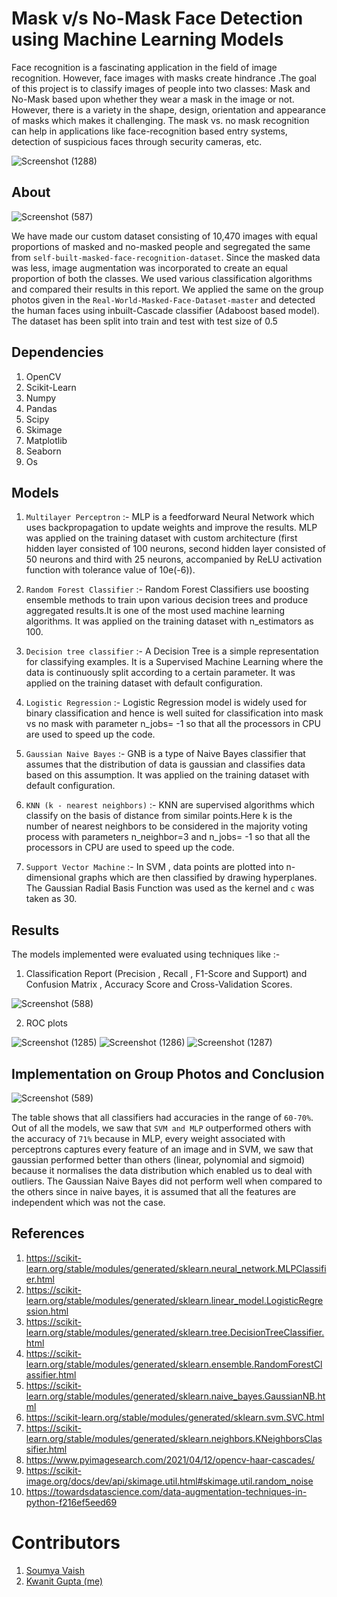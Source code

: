 # Mask v/s No-Mask Face Detection using Machine Learning Models

Face recognition is a fascinating application in the field of image recognition. However, face images with masks create hindrance .The goal of this project is to classify images of people into two classes: Mask and No-Mask based upon whether they wear a mask in the image or not. However, there is a variety in the shape, design, orientation and appearance of masks which makes it challenging. The mask vs. no mask recognition can help in applications like face-recognition based entry systems, detection of suspicious faces through security cameras, etc.

![Screenshot (1288)](https://user-images.githubusercontent.com/54277039/174299591-304cc9af-90fd-44db-bf78-4e20166dddab.png)

## About

![Screenshot (587)](https://user-images.githubusercontent.com/54277039/139411055-e4d385d0-97ba-43d9-b0b7-835e78e17648.png)

We have made our custom dataset consisting of 10,470 images with equal proportions of masked and no-masked people and segregated the same from `self-built-masked-face-recognition-dataset`. Since the masked data was less, image augmentation was incorporated to create an equal proportion of both the classes. We used various classification algorithms and compared their results in this report. We applied the same on the group photos given in the `Real-World-Masked-Face-Dataset-master` and detected the human faces using inbuilt-Cascade classifier (Adaboost based model). The dataset has been split into train and test with test size of 0.5

## Dependencies

1. OpenCV
2. Scikit-Learn
3. Numpy
4. Pandas
5. Scipy
6. Skimage
7. Matplotlib
8. Seaborn
9. Os

## Models

1. `Multilayer Perceptron` :- MLP is a feedforward Neural Network which uses backpropagation to update weights and improve the results. MLP was applied on the training dataset with custom architecture (first hidden layer consisted of 100 neurons, second hidden layer consisted of 50 neurons and third with 25 neurons, accompanied by ReLU activation function with tolerance value of 10e(-6)).

2. `Random Forest Classifier` :- Random Forest Classifiers use boosting ensemble methods to train upon various decision trees and produce aggregated results.It is one of the most used machine learning algorithms. It was applied on the training dataset with n_estimators as 100.

3. `Decision tree classifier` :- A Decision Tree is a simple representation for classifying examples. It is a Supervised Machine Learning where the data is continuously split according to a certain parameter. It was applied on the training dataset with default configuration.

4. `Logistic Regression` :- Logistic Regression model is widely used for binary classification and hence is well suited for classification into mask vs no mask with parameter n_jobs= -1 so that all the processors in CPU are used to speed up the code.

5. `Gaussian Naive Bayes` :- GNB is a type of Naive Bayes classifier that assumes that the distribution of data is gaussian and classifies data based on this assumption. It was applied on the training dataset with default configuration.

6. `KNN (k - nearest neighbors)` :- KNN are supervised algorithms which classify on the basis of distance from similar points.Here k is the number of nearest neighbors to be considered in the majority voting process with parameters n_neighbor=3 and n_jobs= -1 so that all the processors in CPU are used to speed up the code.

7. `Support Vector Machine` :- In SVM , data points are plotted into n-dimensional graphs which are then classified by drawing hyperplanes. The Gaussian Radial Basis Function was used as the kernel and `c` was taken as 30.

## Results

The models implemented were evaluated using techniques like :- 

1. Classification Report (Precision , Recall , F1-Score and Support) and Confusion Matrix , Accuracy Score and Cross-Validation Scores.

![Screenshot (588)](https://user-images.githubusercontent.com/54277039/139411075-e834ccde-347f-4a97-a06c-c3cef4ef54cd.png)

2. ROC plots

![Screenshot (1285)](https://user-images.githubusercontent.com/54277039/174298233-f1a96353-3d88-406e-986e-915236c3559e.png)
![Screenshot (1286)](https://user-images.githubusercontent.com/54277039/174298239-c9697117-19d0-4eb6-b077-64cfa73fd75b.png)
![Screenshot (1287)](https://user-images.githubusercontent.com/54277039/174298249-db81d861-560a-4232-99e4-0e61bb315728.png)

## Implementation on Group Photos and Conclusion

![Screenshot (589)](https://user-images.githubusercontent.com/54277039/139411091-67302bc3-aafc-4303-8ab9-57807ded75b5.png)

The table shows that all classifiers had accuracies in the range of `60-70%`. Out of all the models, we saw that `SVM and MLP` outperformed others with the accuracy of `71%` because in MLP, every weight associated with perceptrons captures every feature of an image and in SVM, we saw that gaussian performed better than others (linear, polynomial and sigmoid) because it normalises the data distribution which enabled us to deal with outliers. The Gaussian Naive Bayes did not perform well when compared to the others since in naive bayes, it is assumed that all the features are independent which was not the case.

## References

1. https://scikit-learn.org/stable/modules/generated/sklearn.neural_network.MLPClassifier.html
2. https://scikit-learn.org/stable/modules/generated/sklearn.linear_model.LogisticRegression.html
3. https://scikit-learn.org/stable/modules/generated/sklearn.tree.DecisionTreeClassifier.html
4. https://scikit-learn.org/stable/modules/generated/sklearn.ensemble.RandomForestClassifier.html
5. https://scikit-learn.org/stable/modules/generated/sklearn.naive_bayes.GaussianNB.html
6. https://scikit-learn.org/stable/modules/generated/sklearn.svm.SVC.html
7. https://scikit-learn.org/stable/modules/generated/sklearn.neighbors.KNeighborsClassifier.html
8. https://www.pyimagesearch.com/2021/04/12/opencv-haar-cascades/
9. https://scikit-image.org/docs/dev/api/skimage.util.html#skimage.util.random_noise
10. https://towardsdatascience.com/data-augmentation-techniques-in-python-f216ef5eed69

# Contributors

1. [Soumya Vaish](https://github.com/Saumya0206)
2. [Kwanit Gupta (me)](https://github.com/kwanit1142)
